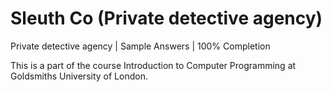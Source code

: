 # Sleuth Co (Private detective agency)
Private detective agency
| Sample Answers | 100% Completion


This is a part of the course Introduction to Computer Programming at Goldsmiths University of London. 

